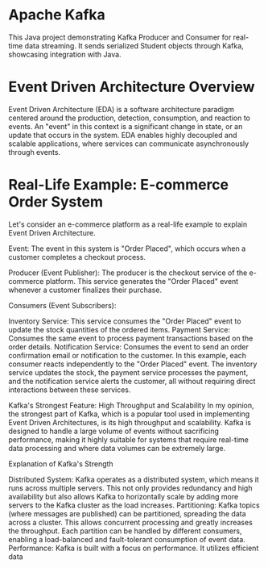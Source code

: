 # Apache Kafka

This Java project demonstrating Kafka Producer and Consumer for real-time data streaming. It sends serialized Student objects through Kafka, showcasing integration with Java.

# Event Driven Architecture Overview

Event Driven Architecture (EDA) is a software architecture paradigm centered around the production, detection, consumption, and reaction to events. An "event" in this context is a significant change in state, or an update that occurs in the system. EDA enables highly decoupled and scalable applications, where services can communicate asynchronously through events.

# Real-Life Example: E-commerce Order System

Let's consider an e-commerce platform as a real-life example to explain Event Driven Architecture.

Event: The event in this system is "Order Placed", which occurs when a customer completes a checkout process.

Producer (Event Publisher): The producer is the checkout service of the e-commerce platform. This service generates the "Order Placed" event whenever a customer finalizes their purchase.

Consumers (Event Subscribers):

Inventory Service: This service consumes the "Order Placed" event to update the stock quantities of the ordered items.
Payment Service: Consumes the same event to process payment transactions based on the order details.
Notification Service: Consumes the event to send an order confirmation email or notification to the customer.
In this example, each consumer reacts independently to the "Order Placed" event. The inventory service updates the stock, the payment service processes the payment, and the notification service alerts the customer, all without requiring direct interactions between these services.

Kafka's Strongest Feature: High Throughput and Scalability
In my opinion, the strongest part of Kafka, which is a popular tool used in implementing Event Driven Architectures, is its high throughput and scalability. Kafka is designed to handle a large volume of events without sacrificing performance, making it highly suitable for systems that require real-time data processing and where data volumes can be extremely large.

Explanation of Kafka's Strength

Distributed System: Kafka operates as a distributed system, which means it runs across multiple servers. This not only provides redundancy and high availability but also allows Kafka to horizontally scale by adding more servers to the Kafka cluster as the load increases.
Partitioning: Kafka topics (where messages are published) can be partitioned, spreading the data across a cluster. This allows concurrent processing and greatly increases the throughput. Each partition can be handled by different consumers, enabling a load-balanced and fault-tolerant consumption of event data.
Performance: Kafka is built with a focus on performance. It utilizes efficient data
